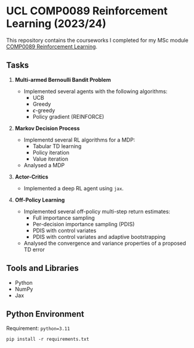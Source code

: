 # UCL COMP0089 Reinforcement Learning (2023/24)

This repository contains the courseworks I completed for my MSc module [COMP0089 Reinforcement Learning](https://www.ucl.ac.uk/module-catalogue/modules/reinforcement-learning-COMP0089).


## Tasks

1. **Multi-armed Bernoulli Bandit Problem**
   - Implemented several agents with the following algorithms:
     - UCB
     - Greedy
     - $\epsilon$-greedy
     - Policy gradient (REINFORCE)

2. **Markov Decision Process**
   - Implementd several RL algorithms for a MDP:
     - Tabular TD learning
     - Policy iteration
     - Value iteration
   - Analysed a MDP

3. **Actor-Critics**
   - Implemented a deep RL agent using `jax`.

4. **Off-Policy Learning**
   - Implemented several off-policy multi-step return estimates:
     - Full importance sampling
     - Per-decision importance sampling (PDIS)
     - PDIS with control variates
     - PDIS with control variates and adaptive bootstrapping
   - Analysed the convergence and variance properties of a proposed TD error


## Tools and Libraries
- Python
- NumPy
- Jax


## Python Environment

Requirement: `python=3.11`

    pip install -r requirements.txt
